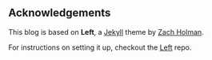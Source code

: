 ## Acknowledgements

This blog is based on **Left**, a [Jekyll][jekyll] theme by [Zach Holman][zach].

For instructions on setting it up, checkout the [Left][left] repo.

[left]: https://github.com/holman/left
[jekyll]: https://github.com/mojombo/jekyll
[zach]: http://zachholman.com/
